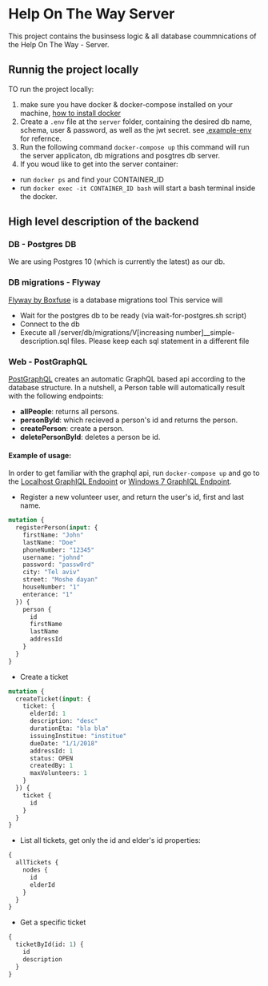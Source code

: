 # Help On The Way Server
This project contains the businsess logic & all database coummnications of the Help On The Way - Server.

## Runnig the project locally
TO run the project locally:
1. make sure you have docker & docker-compose installed on your machine, [how to install docker](https://docs.docker.com/compose/install/#install-compose)
2. Create a `.env` file at the `server` folder, containing the desired db name, schema, user & password, as well as the jwt secret. see [.example-env](.example-env) for refernce.
3. Run the following command `docker-compose up`  this command will run the server applicaton, db migrations and posgtres db server.
4. If you woud like to get into the server container:
 - run `docker ps` and find your CONTAINER_ID
 - run `docker exec -it CONTAINER_ID bash` will start a bash terminal inside the docker.
## High level description of the backend
### DB - Postgres DB
We are using Postgres 10 (which is currently the latest) as our db.
### DB migrations - Flyway
[Flyway by Boxfuse](https://github.com/flyway/) is a database migrations tool
This service will 
- Wait for the postgres db to be ready (via wait-for-postgres.sh script)
- Connect to the db
- Execute all /server/db/migrations/V[increasing number]__simple-description.sql files.
Please keep each sql statement in a different file
### Web - PostGraphQL
[PostGraphQL](https://github.com/postgraphql/postgraphql) creates an automatic GraphQL based api according to the database structure. 
In a nutshell, a Person table will automatically result with the following endpoints:
- **allPeople**: returns all persons.
- **personById**: which recieved a person's id and returns the person.
- **createPerson**: create a person.
- **deletePersonById**: deletes a person be id.
#### Example of usage:
In order to get familiar with the graphql api, run `docker-compose up` and go to the [Localhost GraphIQL Endpoint](http://localhost:5000/graphiql) or [Windows 7 GraphIQL Endpoint](http://192.168.99.100:5000/graphiql).
- Register a new volunteer user, and return the user's id, first and last name.
```graphql
mutation {
  registerPerson(input: {
    firstName: "John"
    lastName: "Doe"
    phoneNumber: "12345"
    username: "johnd"
    password: "passw0rd"
    city: "Tel aviv"
    street: "Moshe dayan"
    houseNumber: "1"
    enterance: "1"
  }) {
    person {
      id
      firstName
      lastName
      addressId
    }
  }
}

```
- Create a ticket
```graphql
mutation {
  createTicket(input: {
    ticket: {
      elderId: 1
      description: "desc"
      durationEta: "bla bla"
      issuingInstitue: "institue"
      dueDate: "1/1/2018"
      addressId: 1
      status: OPEN
      createdBy: 1
      maxVolunteers: 1
    }
  }) {
    ticket {
      id
    }
  }
}
```
- List all tickets, get only the id and elder's id properties: 
```graphql
{
  allTickets {
    nodes {
      id
      elderId
    }
  }
}
```
- Get a specific ticket
```graphql
{
  ticketById(id: 1) {
    id
    description
  }
}
```